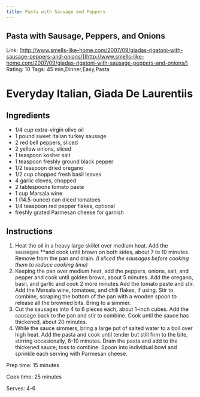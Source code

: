 ```yaml
---
title: Pasta with Sausage and Peppers
---
```


## Pasta with Sausage, Peppers, and Onions

Link: [http://www.smells-like-home.com/2007/09/giadas-rigatoni-with-sausage-peppers-and-onions/](http://www.smells-like-home.com/2007/09/giadas-rigatoni-with-sausage-peppers-and-onions/) Rating: 10
Tags: 45 min,Dinner,Easy,Pasta
# Everyday Italian, Giada De Laurentiis

## Ingredients

- 1/4 cup extra-virgin olive oil
- 1 pound sweet Italian turkey sausage
- 2 red bell peppers, sliced
- 2 yellow onions, sliced
- 1 teaspoon kosher salt
- 1 teaspoon freshly ground black pepper
- 1/2 teaspoon dried oregano
- 1/2 cup chopped fresh basil leaves
- 4 garlic cloves, chopped
- 2 tablespoons tomato paste
- 1 cup Marsala wine
- 1 (14.5-ounce) can diced tomatoes
- 1/4 teaspoon red pepper flakes, optional
- freshly grated Parmesan cheese for garnish

## Instructions

1. Heat the oil in a heavy large skillet over medium heat. Add the sausages **and cook until brown on both sides, about 7 to 10 minutes. Remove from the pan and drain. *(I sliced the sausages before cooking them to reduce cooking time)*
2. Keeping the pan over medium heat, add the peppers, onions, salt, and pepper and cook until golden brown, about 5 minutes. Add the oregano, basil, and garlic and cook 2 more minutes.Add the tomato paste and stir. Add the Marsala wine, tomatoes, and chili flakes, if using. Stir to combine, scraping the bottom of the pan with a wooden spoon to release all the browned bits. Bring to a simmer.
3. Cut the sausages into 4 to 6 pieces each, about 1-inch cubes. Add the sausage back to the pan and stir to combine. Cook until the sauce has thickened, about 20 minutes.
4. While the sauce simmers, bring a large pot of salted water to a boil over high heat. Add the pasta and cook until tender but still firm to the bite, stirring occasionally, 8-10 minutes. Drain the pasta and add to the thickened sauce; toss to combine. Spoon into individual bowl and sprinkle each serving with Parmesan cheese.

Prep time: 15 minutes

Cook time: 25 minutes

Serves: 4-6
##
